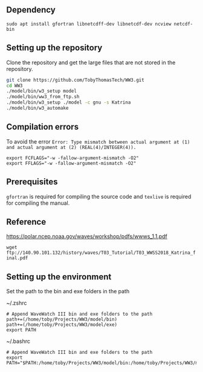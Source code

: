 ## Dependency

```
sudo apt install gfortran libnetcdff-dev libnetcdf-dev ncview netcdf-bin 
```



## Setting up the repository

Clone the repository and get the large files that are not stored in the repository.

```bash
git clone https://github.com/TobyThomasTech/WW3.git
cd WW3
./model/bin/w3_setup model
./model/bin/ww3_from_ftp.sh
./model/bin/w3_setup ./model -c gnu -s Katrina
./model/bin/w3_automake
```

## Compilation errors

To avoid the error `Error: Type mismatch between actual argument at (1) and actual argument at (2) (REAL(4)/INTEGER(4)).`

```
export FCFLAGS="-w -fallow-argument-mismatch -O2"
export FFLAGS="-w -fallow-argument-mismatch -O2"
```



## Prerequisites

`gfortran` is required for compiling the source code and `texlive` is required for compiling the manual.



## Reference

https://polar.ncep.noaa.gov/waves/workshop/pdfs/wwws_1.1.pdf

`wget ftp://140.90.101.132/history/waves/T03_Tutorial/T03_WWSS2018_Katrina_final.pdf`



## Setting up the environment

Set the path to the bin and exe folders in the path



~/.zshrc

```
# Append WaveWatch III bin and exe folders to the path
path+=(/home/toby/Projects/WW3/model/bin)
path+=(/home/toby/Projects/WW3/model/exe)
export PATH
```



~/.bashrc

```
# Append WaveWatch III bin and exe folders to the path
export PATH="$PATH:/home/toby/Projects/WW3/model/bin:/home/toby/Projects/WW3/model/exe"
```

